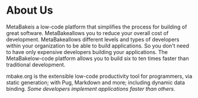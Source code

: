 # About Us

MetaBakeis a low-code platform that simplifies the process for building of great software.  MetaBakeallows you to reduce your overall cost of development. MetaBakeallows different levels and types of developers within your organization to be able to build applications. So you don't need to have only expensive developers building your applications. The MetaBakelow-code platform allows you to build six to ten times faster than traditional development.


mbake.org is the extensible low-code productivity tool for programmers, via static generation; with Pug, Markdown and more; including dynamic data binding. *Some developers implement applications faster than others.*